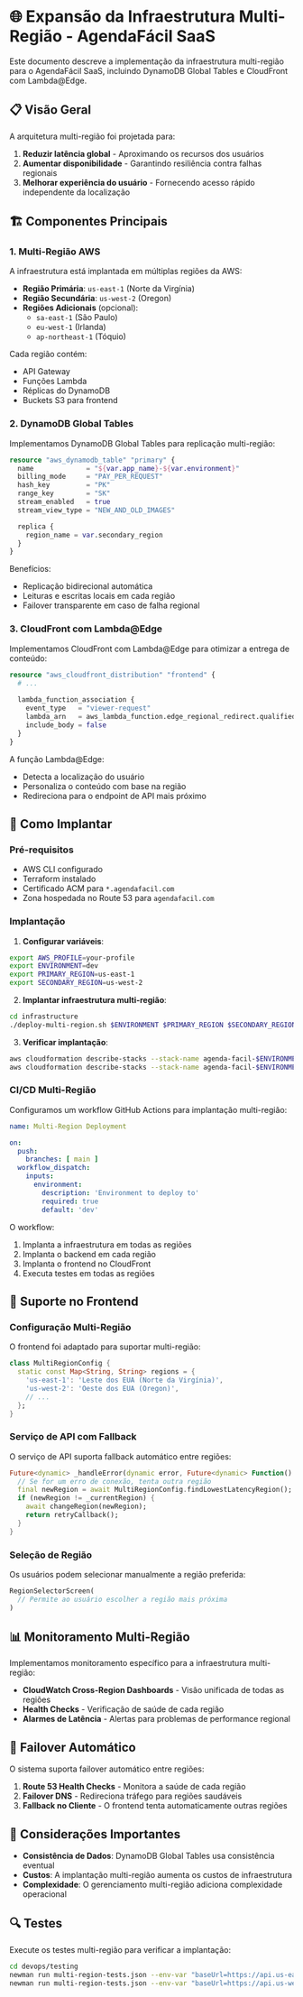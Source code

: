 # 🌐 Expansão da Infraestrutura Multi-Região - AgendaFácil SaaS

Este documento descreve a implementação da infraestrutura multi-região para o AgendaFácil SaaS, incluindo DynamoDB Global Tables e CloudFront com Lambda@Edge.

## 📋 Visão Geral

A arquitetura multi-região foi projetada para:

1. **Reduzir latência global** - Aproximando os recursos dos usuários
2. **Aumentar disponibilidade** - Garantindo resiliência contra falhas regionais
3. **Melhorar experiência do usuário** - Fornecendo acesso rápido independente da localização

## 🏗️ Componentes Principais

### 1. Multi-Região AWS

A infraestrutura está implantada em múltiplas regiões da AWS:

- **Região Primária**: `us-east-1` (Norte da Virgínia)
- **Região Secundária**: `us-west-2` (Oregon)
- **Regiões Adicionais** (opcional):
  - `sa-east-1` (São Paulo)
  - `eu-west-1` (Irlanda)
  - `ap-northeast-1` (Tóquio)

Cada região contém:
- API Gateway
- Funções Lambda
- Réplicas do DynamoDB
- Buckets S3 para frontend

### 2. DynamoDB Global Tables

Implementamos DynamoDB Global Tables para replicação multi-região:

```terraform
resource "aws_dynamodb_table" "primary" {
  name             = "${var.app_name}-${var.environment}"
  billing_mode     = "PAY_PER_REQUEST"
  hash_key         = "PK"
  range_key        = "SK"
  stream_enabled   = true
  stream_view_type = "NEW_AND_OLD_IMAGES"

  replica {
    region_name = var.secondary_region
  }
}
```

Benefícios:
- Replicação bidirecional automática
- Leituras e escritas locais em cada região
- Failover transparente em caso de falha regional

### 3. CloudFront com Lambda@Edge

Implementamos CloudFront com Lambda@Edge para otimizar a entrega de conteúdo:

```terraform
resource "aws_cloudfront_distribution" "frontend" {
  # ...
  
  lambda_function_association {
    event_type   = "viewer-request"
    lambda_arn   = aws_lambda_function.edge_regional_redirect.qualified_arn
    include_body = false
  }
}
```

A função Lambda@Edge:
- Detecta a localização do usuário
- Personaliza o conteúdo com base na região
- Redireciona para o endpoint de API mais próximo

## 🚀 Como Implantar

### Pré-requisitos

- AWS CLI configurado
- Terraform instalado
- Certificado ACM para `*.agendafacil.com`
- Zona hospedada no Route 53 para `agendafacil.com`

### Implantação

1. **Configurar variáveis**:

```bash
export AWS_PROFILE=your-profile
export ENVIRONMENT=dev
export PRIMARY_REGION=us-east-1
export SECONDARY_REGION=us-west-2
```

2. **Implantar infraestrutura multi-região**:

```bash
cd infrastructure
./deploy-multi-region.sh $ENVIRONMENT $PRIMARY_REGION $SECONDARY_REGION
```

3. **Verificar implantação**:

```bash
aws cloudformation describe-stacks --stack-name agenda-facil-$ENVIRONMENT --region $PRIMARY_REGION
aws cloudformation describe-stacks --stack-name agenda-facil-$ENVIRONMENT --region $SECONDARY_REGION
```

### CI/CD Multi-Região

Configuramos um workflow GitHub Actions para implantação multi-região:

```yaml
name: Multi-Region Deployment

on:
  push:
    branches: [ main ]
  workflow_dispatch:
    inputs:
      environment:
        description: 'Environment to deploy to'
        required: true
        default: 'dev'
```

O workflow:
1. Implanta a infraestrutura em todas as regiões
2. Implanta o backend em cada região
3. Implanta o frontend no CloudFront
4. Executa testes em todas as regiões

## 📱 Suporte no Frontend

### Configuração Multi-Região

O frontend foi adaptado para suportar multi-região:

```dart
class MultiRegionConfig {
  static const Map<String, String> regions = {
    'us-east-1': 'Leste dos EUA (Norte da Virgínia)',
    'us-west-2': 'Oeste dos EUA (Oregon)',
    // ...
  };
}
```

### Serviço de API com Fallback

O serviço de API suporta fallback automático entre regiões:

```dart
Future<dynamic> _handleError(dynamic error, Future<dynamic> Function() retryCallback) async {
  // Se for um erro de conexão, tenta outra região
  final newRegion = await MultiRegionConfig.findLowestLatencyRegion();
  if (newRegion != _currentRegion) {
    await changeRegion(newRegion);
    return retryCallback();
  }
}
```

### Seleção de Região

Os usuários podem selecionar manualmente a região preferida:

```dart
RegionSelectorScreen(
  // Permite ao usuário escolher a região mais próxima
)
```

## 📊 Monitoramento Multi-Região

Implementamos monitoramento específico para a infraestrutura multi-região:

- **CloudWatch Cross-Region Dashboards** - Visão unificada de todas as regiões
- **Health Checks** - Verificação de saúde de cada região
- **Alarmes de Latência** - Alertas para problemas de performance regional

## 🔄 Failover Automático

O sistema suporta failover automático entre regiões:

1. **Route 53 Health Checks** - Monitora a saúde de cada região
2. **Failover DNS** - Redireciona tráfego para regiões saudáveis
3. **Fallback no Cliente** - O frontend tenta automaticamente outras regiões

## 📝 Considerações Importantes

- **Consistência de Dados**: DynamoDB Global Tables usa consistência eventual
- **Custos**: A implantação multi-região aumenta os custos de infraestrutura
- **Complexidade**: O gerenciamento multi-região adiciona complexidade operacional

## 🔍 Testes

Execute os testes multi-região para verificar a implantação:

```bash
cd devops/testing
newman run multi-region-tests.json --env-var "baseUrl=https://api.us-east-1.agendafacil.com"
newman run multi-region-tests.json --env-var "baseUrl=https://api.us-west-2.agendafacil.com"
```